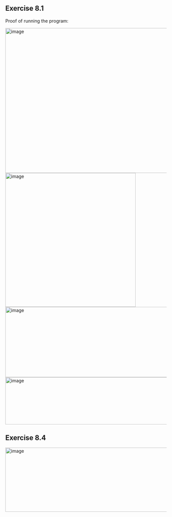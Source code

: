 ## Exercise 8.1

Proof of running the program: 

<img width="783" height="451" alt="image" src="https://github.com/user-attachments/assets/45233dfb-ed46-4a7c-8dfd-aa2b051c8cfb" />

<img width="407" height="417" alt="image" src="https://github.com/user-attachments/assets/8a3a7067-48d4-4d42-bec5-c6f2cbb62393" />

<img width="1012" height="219" alt="image" src="https://github.com/user-attachments/assets/defd11dd-4255-48fe-bd67-700582c59138" />

<img width="831" height="147" alt="image" src="https://github.com/user-attachments/assets/2d7eaee3-6e3b-4f94-b722-bc9f498527d4" />

## Exercise 8.4

<img width="820" height="200" alt="image" src="https://github.com/user-attachments/assets/e6954ee9-65d1-4d0b-a409-9030413fb2b3" />

